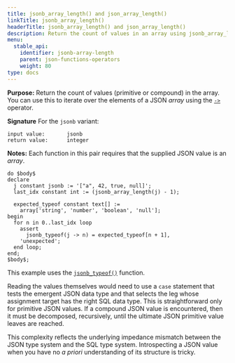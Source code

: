 ```yaml
---
title: jsonb_array_length() and json_array_length()
linkTitle: jsonb_array_length()
headerTitle: jsonb_array_length() and json_array_length()
description: Return the count of values in an array using jsonb_array_length() and json_array_length().
menu:
  stable_api:
    identifier: jsonb-array-length
    parent: json-functions-operators
    weight: 80
type: docs
---
```


**Purpose:** Return the count of values (primitive or compound) in the array. You can use this to iterate over the elements of a JSON _array_ using the [`->`](../subvalue-operators/) operator.

**Signature** For the `jsonb` variant:

```
input value:       jsonb
return value:      integer
```

**Notes:** Each function in this pair requires that the supplied JSON value is an _array_.

```plpgsql
do $body$
declare
  j constant jsonb := '["a", 42, true, null]';
  last_idx constant int := (jsonb_array_length(j) - 1);

  expected_typeof constant text[] :=
    array['string', 'number', 'boolean', 'null'];
begin
  for n in 0..last_idx loop
    assert
      jsonb_typeof(j -> n) = expected_typeof[n + 1],
    'unexpected';
  end loop;
end;
$body$;
```

This example uses the [`jsonb_typeof()`](../jsonb-typeof) function.

Reading the values themselves would need to use a `case` statement that tests the emergent JSON data type and that selects the leg whose assignment target has the right SQL data type. This is straightforward only for primitive JSON values. If a compound JSON value is encountered, then it must be decomposed, recursively, until the ultimate JSON primitive value leaves are reached.

This complexity reflects the underlying impedance mismatch between the JSON type system and the SQL type system. Introspecting a JSON value when you have no _a priori_ understanding of its structure is tricky.
